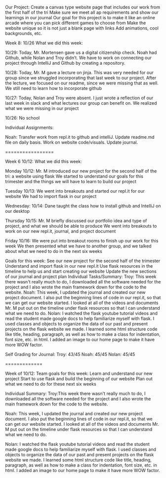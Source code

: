 Our Project:
Create a canvas type website page that includes our work from the first half of the tri
Make sure we meet all ap requirements and show our learnings in our journal
Our goal for this project is to make it like an online arcade where you can pick different games to choose from
Make the website unique so it is not just a blank page with links
Add animations, cool backgrounds, etc.

Week 8: 10/26
What we did this week:


10/29:
Today, Mr. Mortensen gave us a digital citizenship check. Noah had Github, while Nolan and Troy didn’t. We have to work on connecting our project through IntelliJ and Github by creating a repository.

10/28:
Today, Mr. M gave a lecture on jinja. This was very needed for our group since we struggled incorporating that last week to our project. After the lecture, we focused on our readme, since we were missing that as well. We still need to learn how to incorporate github

10/27:
Today, Nolan and Troy were absent. I just wrote a reflection of our last week in slack and what lectures our group can benefit on. We realized what we were missing in our project

10/26:
No school

Individual Assignments:

Noah: Transfer work from repl.it to github and intelliJ. Update readme.md file on daily basis. Work on website code/visuals. Update journal.


=================

Week 6 10/12:
What we did this week:

Monday 10/12:
Mr. M introduced our new project for the second half of the tri: a website using flask
We started to understand our goals for this trimester and the things we will have to learn to build our project

Tuesday 10/13:
We went into breakouts and started our repl.it for our website
We had to import flask in our project

Wednesday: 10/14:
Dane taught the class how to install github and IntelliJ on our desktop

Thursday 10/15:
Mr. M briefly discussed our portfolio idea and type of project, and what we should be able to produce 
We went into breakouts to work on our new repl.it, journal, and project document

Friday 10/16:
We were put into breakout rooms to finish up our work for this week
We then presented what we have to another group, and we talked about what we need to do in the next six weeks

Goals for this week:
See our new project for the second half of the trimester
Understand and import flask in our new repl.it
Use flask resources in the timeline to help us and start creating our website
Update the new sections of our journal and project plan
Individual Tasks/Summary:
Troy: This week there wasn't really much to do, I downloaded all the software needed for the project and I also wrote the main framework down for the code to the website.
Noah: This week, I updated the journal and created our new project document. I also put the beginning lines of code in our repl.it, so that we can get our website started. I looked at all of the videos and documents Mr. M put out on the timeline under flask resources so that I can understand what we need to do. 
Nolan: I watched the flask youtube tutorial videos and read the student made google docs to help familiarize myself with flask. I used classes and objects to organize the data of our past and present projects on the flask website we made. I learned some html structure code like title, heading, paragraph, as well as how to make a class for indentation, font size, etc. in html. I added an image to our home page to make it have more WOW factor.

Self Grading for Journal:
Troy: 43/45
Noah: 45/45
Nolan: 45/45

=============

Week of 10/12:
Team goals for this week:
Learn and understand our new project 
Start to use flask and build the beginning of our website
Plan out what we need to do for these next six weeks

Individual Summary:
Troy:This week there wasn't really much to do, I downloaded all the software needed for the project and I also wrote the main framework down for the code to the website.

Noah: This week, I updated the journal and created our new project document. I also put the beginning lines of code in our repl.it, so that we can get our website started. I looked at all of the videos and documents Mr. M put out on the timeline under flask resources so that I can understand what we need to do. 

Nolan: I watched the flask youtube tutorial videos and read the student made google docs to help familiarize myself with flask. I used classes and objects to organize the data of our past and present projects on the flask website we made. I learned some html structure code like title, heading, paragraph, as well as how to make a class for indentation, font size, etc. in html. I added an image to our home page to make it have more WOW factor.



